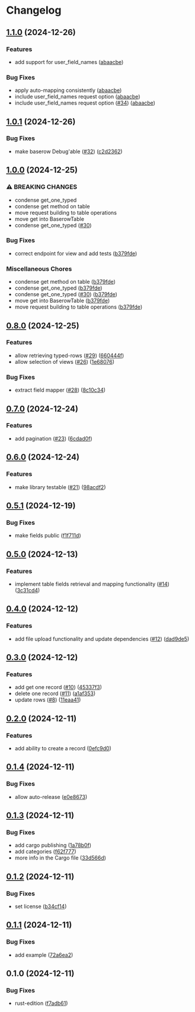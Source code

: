 # Changelog

## [1.1.0](https://github.com/cedricziel/baserow-rs/compare/v1.0.1...v1.1.0) (2024-12-26)


### Features

* add support for user_field_names ([abaacbe](https://github.com/cedricziel/baserow-rs/commit/abaacbeb9cf46b2dce4ace8cb98446a2573cf46c))


### Bug Fixes

* apply auto-mapping consistently ([abaacbe](https://github.com/cedricziel/baserow-rs/commit/abaacbeb9cf46b2dce4ace8cb98446a2573cf46c))
* include user_field_names request option ([abaacbe](https://github.com/cedricziel/baserow-rs/commit/abaacbeb9cf46b2dce4ace8cb98446a2573cf46c))
* include user_field_names request option ([#34](https://github.com/cedricziel/baserow-rs/issues/34)) ([abaacbe](https://github.com/cedricziel/baserow-rs/commit/abaacbeb9cf46b2dce4ace8cb98446a2573cf46c))

## [1.0.1](https://github.com/cedricziel/baserow-rs/compare/v1.0.0...v1.0.1) (2024-12-26)


### Bug Fixes

* make baserow Debug'able ([#32](https://github.com/cedricziel/baserow-rs/issues/32)) ([c2d2362](https://github.com/cedricziel/baserow-rs/commit/c2d2362a8545cb04d48cfcbc8fe5f54931d504ad))

## [1.0.0](https://github.com/cedricziel/baserow-rs/compare/v0.8.0...v1.0.0) (2024-12-25)


### ⚠ BREAKING CHANGES

* condense get_one_typed
* condense get method on table
* move request building to table operations
* move get into BaserowTable
* condense get_one_typed ([#30](https://github.com/cedricziel/baserow-rs/issues/30))

### Bug Fixes

* correct endpoint for view and add tests ([b379fde](https://github.com/cedricziel/baserow-rs/commit/b379fded9f62131a052c98f9524e3075b27fb747))


### Miscellaneous Chores

* condense get method on table ([b379fde](https://github.com/cedricziel/baserow-rs/commit/b379fded9f62131a052c98f9524e3075b27fb747))
* condense get_one_typed ([b379fde](https://github.com/cedricziel/baserow-rs/commit/b379fded9f62131a052c98f9524e3075b27fb747))
* condense get_one_typed ([#30](https://github.com/cedricziel/baserow-rs/issues/30)) ([b379fde](https://github.com/cedricziel/baserow-rs/commit/b379fded9f62131a052c98f9524e3075b27fb747))
* move get into BaserowTable ([b379fde](https://github.com/cedricziel/baserow-rs/commit/b379fded9f62131a052c98f9524e3075b27fb747))
* move request building to table operations ([b379fde](https://github.com/cedricziel/baserow-rs/commit/b379fded9f62131a052c98f9524e3075b27fb747))

## [0.8.0](https://github.com/cedricziel/baserow-rs/compare/v0.7.0...v0.8.0) (2024-12-25)


### Features

* allow retrieving typed-rows ([#29](https://github.com/cedricziel/baserow-rs/issues/29)) ([660444f](https://github.com/cedricziel/baserow-rs/commit/660444ff178c1c5b5f2517d84f7323a9ae926132))
* allow selection of views ([#26](https://github.com/cedricziel/baserow-rs/issues/26)) ([1e68076](https://github.com/cedricziel/baserow-rs/commit/1e680769bc6fd8d35395975f345efabc64067997))


### Bug Fixes

* extract field mapper ([#28](https://github.com/cedricziel/baserow-rs/issues/28)) ([8c10c34](https://github.com/cedricziel/baserow-rs/commit/8c10c3427da2b6c51f2b0516c0772fcb7ebe61fb))

## [0.7.0](https://github.com/cedricziel/baserow-rs/compare/v0.6.0...v0.7.0) (2024-12-24)


### Features

* add pagination ([#23](https://github.com/cedricziel/baserow-rs/issues/23)) ([6cdad0f](https://github.com/cedricziel/baserow-rs/commit/6cdad0f05ba5f1b54348381305370e175536b55e))

## [0.6.0](https://github.com/cedricziel/baserow-rs/compare/v0.5.1...v0.6.0) (2024-12-24)


### Features

* make library testable ([#21](https://github.com/cedricziel/baserow-rs/issues/21)) ([98acdf2](https://github.com/cedricziel/baserow-rs/commit/98acdf297bcda939cc4fb8a1f27efa2fff09551d))

## [0.5.1](https://github.com/cedricziel/baserow-rs/compare/v0.5.0...v0.5.1) (2024-12-19)


### Bug Fixes

* make fields public ([f1f711d](https://github.com/cedricziel/baserow-rs/commit/f1f711d5497b9da90dfaab0199b796472ca1344f))

## [0.5.0](https://github.com/cedricziel/baserow-rs/compare/v0.4.0...v0.5.0) (2024-12-13)


### Features

* implement table fields retrieval and mapping functionality ([#14](https://github.com/cedricziel/baserow-rs/issues/14)) ([3c31cd4](https://github.com/cedricziel/baserow-rs/commit/3c31cd47b098ac6cd7c494ef2e5f5f084dfab2c0))

## [0.4.0](https://github.com/cedricziel/baserow-rs/compare/v0.3.0...v0.4.0) (2024-12-12)


### Features

* add file upload functionality and update dependencies ([#12](https://github.com/cedricziel/baserow-rs/issues/12)) ([dad9de5](https://github.com/cedricziel/baserow-rs/commit/dad9de5d43d918eab6b99324a300774b3aeb3546))

## [0.3.0](https://github.com/cedricziel/baserow-rs/compare/v0.2.0...v0.3.0) (2024-12-12)


### Features

* add get one record ([#10](https://github.com/cedricziel/baserow-rs/issues/10)) ([45337f3](https://github.com/cedricziel/baserow-rs/commit/45337f3a0c7aef0a517419fb4dbfb8885b85abfe))
* delete one record ([#11](https://github.com/cedricziel/baserow-rs/issues/11)) ([a1af353](https://github.com/cedricziel/baserow-rs/commit/a1af3532be4487eb8db51c08c53654545386818f))
* update rows ([#8](https://github.com/cedricziel/baserow-rs/issues/8)) ([11eaa41](https://github.com/cedricziel/baserow-rs/commit/11eaa4117a210bfc4a65635a9ef8d321a2a556d8))

## [0.2.0](https://github.com/cedricziel/baserow-rs/compare/v0.1.4...v0.2.0) (2024-12-11)


### Features

* add ability to create a record ([0efc9d0](https://github.com/cedricziel/baserow-rs/commit/0efc9d053eeb2c63d8ed1533031b676c2302511a))

## [0.1.4](https://github.com/cedricziel/baserow-rs/compare/v0.1.3...v0.1.4) (2024-12-11)


### Bug Fixes

* allow auto-release ([e0e8673](https://github.com/cedricziel/baserow-rs/commit/e0e8673418160fb6ad90d922067b22d891bbf1f6))

## [0.1.3](https://github.com/cedricziel/baserow-rs/compare/v0.1.2...v0.1.3) (2024-12-11)


### Bug Fixes

* add cargo publishing ([1a78b0f](https://github.com/cedricziel/baserow-rs/commit/1a78b0fbfa1b24dd29fb78b0dd8f33e6c059e516))
* add categories ([f62f777](https://github.com/cedricziel/baserow-rs/commit/f62f7770bb86796efb08b98ec3e9a3e843b6b330))
* more info in the Cargo file ([33d566d](https://github.com/cedricziel/baserow-rs/commit/33d566d449bd7f127e9ffce048da59b65842ec8f))

## [0.1.2](https://github.com/cedricziel/baserow-rs/compare/v0.1.1...v0.1.2) (2024-12-11)


### Bug Fixes

* set license ([b34cf14](https://github.com/cedricziel/baserow-rs/commit/b34cf1453754105133849353b70a5b7b03019118))

## [0.1.1](https://github.com/cedricziel/baserow-rs/compare/v0.1.0...v0.1.1) (2024-12-11)


### Bug Fixes

* add example ([72a6ea2](https://github.com/cedricziel/baserow-rs/commit/72a6ea2ec5efd7d7a74be74a9bea637652229c8f))

## 0.1.0 (2024-12-11)


### Bug Fixes

* rust-edition ([f7adb61](https://github.com/cedricziel/baserow-rs/commit/f7adb61b642d3515c726fae3405259be91b342e3))
